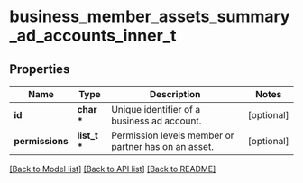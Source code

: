 # business_member_assets_summary_ad_accounts_inner_t

## Properties
Name | Type | Description | Notes
------------ | ------------- | ------------- | -------------
**id** | **char \*** | Unique identifier of a business ad account. | [optional] 
**permissions** | **list_t \*** | Permission levels member or partner has on an asset. | [optional] 

[[Back to Model list]](../README.md#documentation-for-models) [[Back to API list]](../README.md#documentation-for-api-endpoints) [[Back to README]](../README.md)


